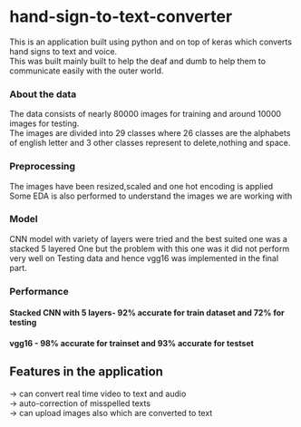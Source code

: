 # hand-sign-to-text-converter
This is an application built using python and on top of keras which converts hand signs to text and voice. <br /> This was built mainly built to help the deaf and dumb to help them to communicate easily with the outer world.

### About the data
The data consists of nearly 80000 images for training and around 10000 images for testing. <br />
The images are divided into 29 classes where 26 classes are the alphabets of english letter and 3 other classes represent to delete,nothing and space.

### Preprocessing

The images have been resized,scaled and one hot encoding is applied <br />
Some EDA is also performed to understand the images we are working with


### Model

CNN model with variety of layers were tried and the best suited one was a stacked 5 layered One but the problem with this one was it did not perform very well on Testing data and hence vgg16 was implemented in the final part.

### Performance
#### Stacked CNN with 5 layers- 92% accurate for train dataset and 72% for testing
#### vgg16 - 98% accurate for trainset and 93% accurate for testset

## Features in the application
-> can convert real time video to text and audio <br />
-> auto-correction of misspelled texts <br />
-> can upload images also which are converted to text <br />
